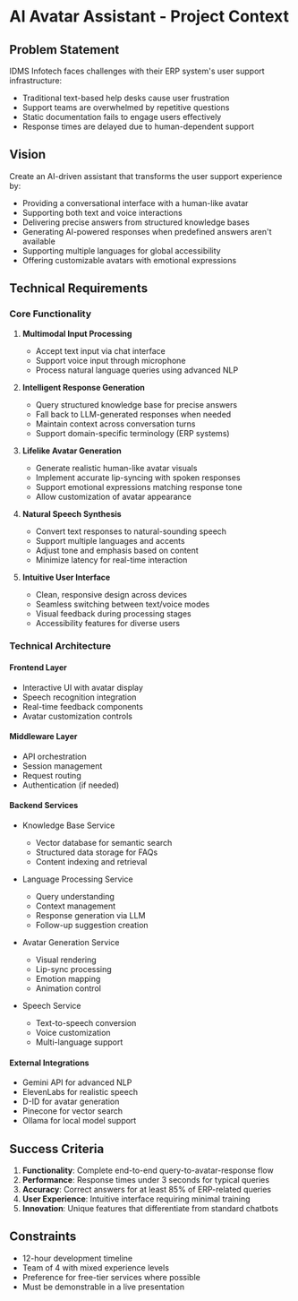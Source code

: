# AI Avatar Assistant - Project Context

## Problem Statement
IDMS Infotech faces challenges with their ERP system's user support infrastructure:
- Traditional text-based help desks cause user frustration
- Support teams are overwhelmed by repetitive questions
- Static documentation fails to engage users effectively
- Response times are delayed due to human-dependent support

## Vision
Create an AI-driven assistant that transforms the user support experience by:
- Providing a conversational interface with a human-like avatar
- Supporting both text and voice interactions
- Delivering precise answers from structured knowledge bases
- Generating AI-powered responses when predefined answers aren't available
- Supporting multiple languages for global accessibility
- Offering customizable avatars with emotional expressions

## Technical Requirements

### Core Functionality
1. **Multimodal Input Processing**
   - Accept text input via chat interface
   - Support voice input through microphone
   - Process natural language queries using advanced NLP

2. **Intelligent Response Generation**
   - Query structured knowledge base for precise answers
   - Fall back to LLM-generated responses when needed
   - Maintain context across conversation turns
   - Support domain-specific terminology (ERP systems)

3. **Lifelike Avatar Generation**
   - Generate realistic human-like avatar visuals
   - Implement accurate lip-syncing with spoken responses
   - Support emotional expressions matching response tone
   - Allow customization of avatar appearance

4. **Natural Speech Synthesis**
   - Convert text responses to natural-sounding speech
   - Support multiple languages and accents
   - Adjust tone and emphasis based on content
   - Minimize latency for real-time interaction

5. **Intuitive User Interface**
   - Clean, responsive design across devices
   - Seamless switching between text/voice modes
   - Visual feedback during processing stages
   - Accessibility features for diverse users

### Technical Architecture

#### Frontend Layer
- Interactive UI with avatar display
- Speech recognition integration
- Real-time feedback components
- Avatar customization controls

#### Middleware Layer
- API orchestration
- Session management
- Request routing
- Authentication (if needed)

#### Backend Services
- Knowledge Base Service
  - Vector database for semantic search
  - Structured data storage for FAQs
  - Content indexing and retrieval

- Language Processing Service
  - Query understanding
  - Context management
  - Response generation via LLM
  - Follow-up suggestion creation

- Avatar Generation Service
  - Visual rendering
  - Lip-sync processing
  - Emotion mapping
  - Animation control

- Speech Service
  - Text-to-speech conversion
  - Voice customization
  - Multi-language support

#### External Integrations
- Gemini API for advanced NLP
- ElevenLabs for realistic speech
- D-ID for avatar generation
- Pinecone for vector search
- Ollama for local model support

## Success Criteria
1. **Functionality**: Complete end-to-end query-to-avatar-response flow
2. **Performance**: Response times under 3 seconds for typical queries
3. **Accuracy**: Correct answers for at least 85% of ERP-related queries
4. **User Experience**: Intuitive interface requiring minimal training
5. **Innovation**: Unique features that differentiate from standard chatbots

## Constraints
- 12-hour development timeline
- Team of 4 with mixed experience levels
- Preference for free-tier services where possible
- Must be demonstrable in a live presentation
